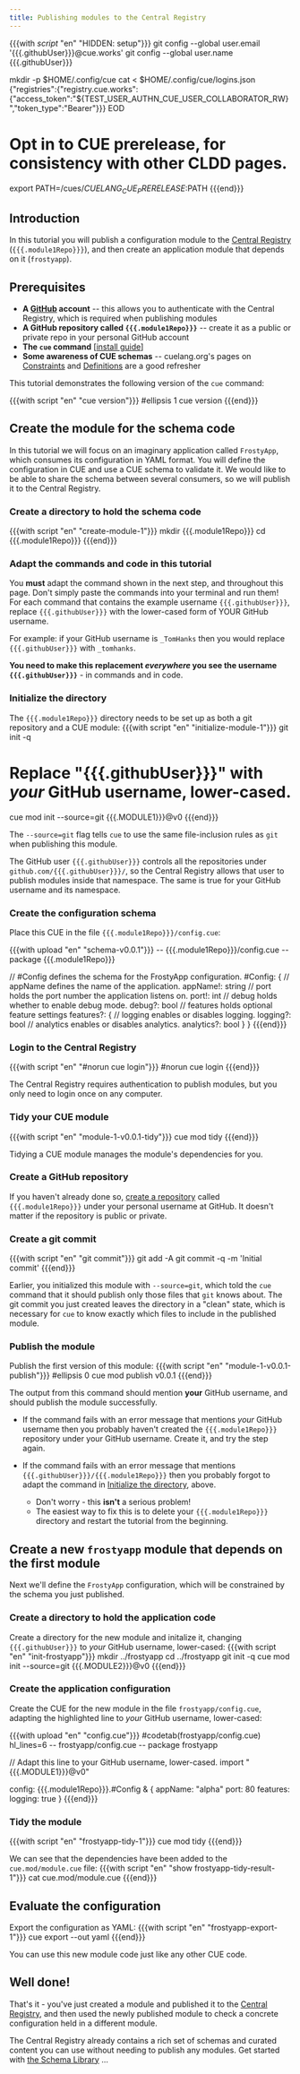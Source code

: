```yaml
---
title: Publishing modules to the Central Registry
---
```


{{{with _script_ "en" "HIDDEN: setup"}}}
git config --global user.email '{{{.githubUser}}}@cue.works'
git config --global user.name {{{.githubUser}}}

mkdir -p $HOME/.config/cue
cat <<EOD > $HOME/.config/cue/logins.json
{"registries":{"registry.cue.works":{"access_token":"${TEST_USER_AUTHN_CUE_USER_COLLABORATOR_RW}","token_type":"Bearer"}}}
EOD

# Opt in to CUE prerelease, for consistency with other CLDD pages.
export PATH=/cues/$CUELANG_CUE_PRERELEASE:$PATH
{{{end}}}

## Introduction

In this tutorial you will
publish a configuration module to the
[Central Registry](/products/central-registry/) (`{{{.module1Repo}}}`),
and then create an application module that depends on it (`frostyapp`).

## Prerequisites

- **A [GitHub](https://docs.github.com/en/get-started/start-your-journey/creating-an-account-on-github#signing-up-for-a-new-personal-account) account** --
  this allows you to authenticate with the Central Registry,
  which is required when publishing modules
- **A GitHub repository called `{{{.module1Repo}}}`** --
  create it as a public or private repo in your personal GitHub account
- **The `cue` command**
  [[install guide](/docs/installing-cue/)]
- **Some awareness of CUE schemas** --
  cuelang.org's pages on
  [Constraints](https://cuelang.org/docs/tour/basics/constraints)
  and
  [Definitions](https://cuelang.org/docs/tour/basics/definitions)
  are a good refresher

This tutorial demonstrates the following version of the `cue` command:

{{{with script "en" "cue version"}}}
#ellipsis 1
cue version
{{{end}}}

## Create the module for the schema code

In this tutorial we will focus on an imaginary application called `FrostyApp`,
which consumes its configuration in YAML format.
You will define the configuration in CUE and use a CUE schema to validate it.
We would like to be able to share the schema between several consumers,
so we will publish it to the Central Registry.

### Create a directory to hold the schema code

{{{with script "en" "create-module-1"}}}
mkdir {{{.module1Repo}}}
cd {{{.module1Repo}}}
{{{end}}}

### Adapt the commands and code in this tutorial

You **must** adapt the command shown in the next step, and throughout this
page. Don't simply paste the commands into your terminal and run them! For each
command that contains the example username `{{{.githubUser}}}`, replace
`{{{.githubUser}}}` with the lower-cased form of YOUR GitHub username.

For example: if your GitHub username is `_TomHanks` then you would replace
`{{{.githubUser}}}` with `_tomhanks`.

**You need to make this replacement *everywhere* you see the username
`{{{.githubUser}}}`** - in commands and in code.

### Initialize the directory

The `{{{.module1Repo}}}` directory
needs to be set up as both a git repository and a CUE module:
{{{with script "en" "initialize-module-1"}}}
git init -q

# Replace "{{{.githubUser}}}" with *your* GitHub username, lower-cased.
cue mod init --source=git {{{.MODULE1}}}@v0
{{{end}}}

The `--source=git` flag tells `cue` to use the same file-inclusion rules as
`git` when publishing this module.

The GitHub user `{{{.githubUser}}}` controls all the repositories under
`github.com/{{{.githubUser}}}/`, so the Central Registry allows that user to
publish modules inside that namespace. The same is true for your GitHub
username and its namespace.

### Create the configuration schema

Place this CUE in the file `{{{.module1Repo}}}/config.cue`:

{{{with upload "en" "schema-v0.0.1"}}}
-- {{{.module1Repo}}}/config.cue --
package {{{.module1Repo}}}

// #Config defines the schema for the FrostyApp configuration.
#Config: {
	// appName defines the name of the application.
	appName!: string
	// port holds the port number the application listens on.
	port!: int
	// debug holds whether to enable debug mode.
	debug?: bool
	// features holds optional feature settings
	features?: {
		// logging enables or disables logging.
		logging?: bool
		// analytics enables or disables analytics.
		analytics?: bool
	}
}
{{{end}}}

### Login to the Central Registry

{{{with script "en" "#norun cue login"}}}
#norun
cue login
{{{end}}}

The Central Registry requires authentication to publish modules, but you only
need to login once on any computer.

### Tidy your CUE module
{{{with script "en" "module-1-v0.0.1-tidy"}}}
cue mod tidy
{{{end}}}

Tidying a CUE module manages the module's dependencies for you.

### Create a GitHub repository

If you haven't already done so,
[create a repository](https://github.com/new?org=)
called `{{{.module1Repo}}}` under your personal username at GitHub.
It doesn't matter if the repository is public or private.

### Create a git commit

{{{with script "en" "git commit"}}}
git add -A
git commit -q -m 'Initial commit'
{{{end}}}

Earlier, you initialized this module with `--source=git`, which told the `cue`
command that it should publish only those files that `git` knows about. The git
commit you just created leaves the directory in a "clean" state, which is
necessary for `cue` to know exactly which files to include in the published
module.

### Publish the module

Publish the first version of this module:
{{{with script "en" "module-1-v0.0.1-publish"}}}
#ellipsis 0
cue mod publish v0.0.1
{{{end}}}

The output from this command should mention **your** GitHub username,
and should publish the module successfully.

- If the command fails with an error message that mentions *your* GitHub
  username then you probably haven't created the `{{{.module1Repo}}}`
  repository under your GitHub username. Create it, and try the step again.

- If the command fails with an error message that mentions
  `{{{.githubUser}}}/{{{.module1Repo}}}` then you probably forgot to adapt the
  command in [Initialize the directory](#initialize-the-directory), above.
  - Don't worry - this **isn't** a serious problem!
  - The easiest way to fix this is to delete your `{{{.module1Repo}}}`
    directory and restart the tutorial from the beginning.

## Create a new `frostyapp` module that depends on the first module

Next we'll define the `FrostyApp` configuration, which will be constrained by
the schema you just published.

### Create a directory to hold the application code

Create a directory for the new module and initalize it,
changing `{{{.githubUser}}}` to *your* GitHub username, lower-cased:
{{{with script "en" "init-frostyapp"}}}
mkdir ../frostyapp
cd    ../frostyapp
git init -q
cue mod init --source=git {{{.MODULE2}}}@v0
{{{end}}}

### Create the application configuration

Create the CUE for the new module in the file
`frostyapp/config.cue`, adapting the highlighted line to *your* GitHub
username, lower-cased:

{{{with upload "en" "config.cue"}}}
#codetab(frostyapp/config.cue) hl_lines=6
-- frostyapp/config.cue --
package frostyapp

// Adapt this line to your GitHub username, lower-cased.
import "{{{.MODULE1}}}@v0"

config: {{{.module1Repo}}}.#Config & {
	appName: "alpha"
	port:    80
	features: logging: true
}
{{{end}}}

### Tidy the module

{{{with script "en" "frostyapp-tidy-1"}}}
cue mod tidy
{{{end}}}

We can see that the dependencies have been added to the
`cue.mod/module.cue` file:
{{{with script "en" "show frostyapp-tidy-result-1"}}}
cat cue.mod/module.cue
{{{end}}}

## Evaluate the configuration

Export the configuration as YAML:
{{{with script "en" "frostyapp-export-1"}}}
cue export --out yaml
{{{end}}}

You can use this new module code just like any other CUE code.

## Well done!

That's it - you've just created a module and published it to the
[Central Registry](/products/central-registry/),
and then used the newly published module to check a concrete
configuration held in a different module.

The Central Registry already contains a rich set of schemas and curated content
you can use without needing to publish any modules. Get started with
[the Schema Library](/getting-started/schema-library/) ...

